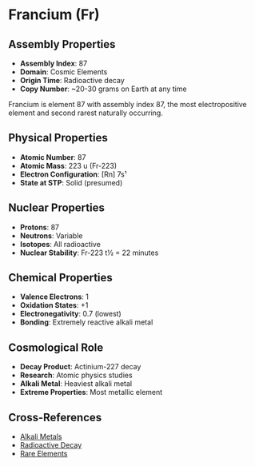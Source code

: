 # Francium (Fr)

## Assembly Properties
- **Assembly Index**: 87
- **Domain**: Cosmic Elements
- **Origin Time**: Radioactive decay
- **Copy Number**: ~20-30 grams on Earth at any time

Francium is element 87 with assembly index 87, the most electropositive element and second rarest naturally occurring.

## Physical Properties
- **Atomic Number**: 87
- **Atomic Mass**: 223 u (Fr-223)
- **Electron Configuration**: [Rn] 7s¹
- **State at STP**: Solid (presumed)

## Nuclear Properties
- **Protons**: 87
- **Neutrons**: Variable
- **Isotopes**: All radioactive
- **Nuclear Stability**: Fr-223 t½ = 22 minutes

## Chemical Properties
- **Valence Electrons**: 1
- **Oxidation States**: +1
- **Electronegativity**: 0.7 (lowest)
- **Bonding**: Extremely reactive alkali metal

## Cosmological Role
- **Decay Product**: Actinium-227 decay
- **Research**: Atomic physics studies
- **Alkali Metal**: Heaviest alkali metal
- **Extreme Properties**: Most metallic element

## Cross-References
- [Alkali Metals](/domains/cosmic/elements/alkali_metals.md)
- [Radioactive Decay](/domains/cosmic/processes/radioactive_decay.md)
- [Rare Elements](/domains/cosmic/elements/rare_elements.md)